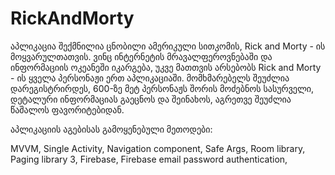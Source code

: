 # RickAndMorty

აპლიკაცია შექმნილია ცნობილი ამერიკული სითკომის, Rick and Morty - ის მოყვარულთათვის. ვინც ინტერნეტის მრავალფეროვნებაში და ინფორმაციის ოკეანეში იკარგება, 
უკვე მათთვის არსებობს Rick and Morty - ის ყველა პერსონაჟი ერთ აპლიკაციაში. მომხმარებელს შეუძლია დარეგისტრირდეს, 600-ზე მეტ პერსონაჟს შორის მოძებნოს სასურველი,
დეტალური ინფორმაციას გაეცნოს და შეინახოს, აგრეთვე შეუძლია წაშალოს ფავორიტებიდან.


აპლიკაციის აგებისას გამოყენებული მეთოდები:

MVVM, 
Single Activity,
Navigation component,
Safe Args,
Room library,
Paging library 3,
Firebase,
Firebase email password authentication,

